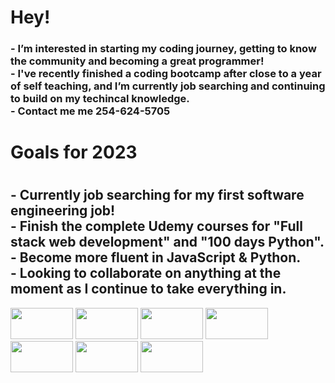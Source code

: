 <h1> Hey! </h1>
<h3>
-  I’m interested in starting my coding journey, getting to know the community and becoming a great programmer! <br>
-  I've recently finished a coding bootcamp after close to a year of self teaching, and I’m currently job searching and continuing to build on my techincal knowledge. <br>
-  Contact me me 254-624-5705
 </h3>
 
 <h1> Goals for 2023 <h1> 
 <h2>
 - Currently job searching for my first software engineering job! <br>
 - Finish the complete Udemy courses for "Full stack web development" and "100 days Python".
 - Become more fluent in JavaScript & Python. <br>
 - Looking to collaborate on anything at the moment as I continue to take everything in. <br>
 </h2>



 <img src="https://img.shields.io/badge/React-20232A?style=for-the-badge&logo=react&logoColor=61DAFB" width="100" height="50"/> <img src="https://img.shields.io/badge/JavaScript-323330?style=for-the-badge&logo=javascript&logoColor=F7DF1E" width="100" height="50"/> <img src="https://img.shields.io/badge/HTML5-E34F26?style=for-the-badge&logo=html5&logoColor=white" width="100" height="50"/> <img src="https://img.shields.io/badge/css3-%231572B6.svg?style=for-the-badge&logo=css3&logoColor=white" width="100" height="50"/> <img src="https://img.shields.io/badge/VSCode-0078D4?style=for-the-badge&logo=visual%20studio%20code&logoColor=white" width="100" height="50"/> <img src="https://img.shields.io/badge/MongoDB-4EA94B?style=for-the-badge&logo=mongodb&logoColor=white" width="100" height="50"/> <img src="https://img.shields.io/badge/Mongoose-880000.svg?style=for-the-badge&logo=Mongoose&logoColor=white" width="100" height="50"/>
<!---
Bballard96/Bballard96 is a ✨ special ✨ repository because its `README.md` (this file) appears on your GitHub profile.
You can click the Preview link to take a look at your changes.
--->
